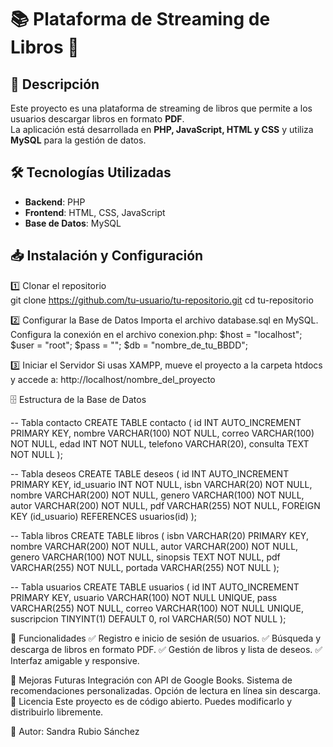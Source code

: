 # 📚 Plataforma de Streaming de Libros 📖

## 🚀 Descripción  
Este proyecto es una plataforma de streaming de libros que permite a los usuarios descargar libros en formato **PDF**.  
La aplicación está desarrollada en **PHP, JavaScript, HTML y CSS** y utiliza **MySQL** para la gestión de datos.  

## 🛠️ Tecnologías Utilizadas  
- **Backend**: PHP  
- **Frontend**: HTML, CSS, JavaScript  
- **Base de Datos**: MySQL  

## 📥 Instalación y Configuración  

1️⃣ Clonar el repositorio  
git clone https://github.com/tu-usuario/tu-repositorio.git
cd tu-repositorio

2️⃣ Configurar la Base de Datos
Importa el archivo database.sql en MySQL.
Configura la conexión en el archivo conexion.php:
$host = "localhost";
    $user = "root";
    $pass = "";
    $db = "nombre_de_tu_BBDD";

3️⃣ Iniciar el Servidor
Si usas XAMPP, mueve el proyecto a la carpeta htdocs y accede a:
http://localhost/nombre_del_proyecto

🗄️ Estructura de la Base de Datos

-- Tabla contacto
CREATE TABLE contacto (
    id INT AUTO_INCREMENT PRIMARY KEY,
    nombre VARCHAR(100) NOT NULL,
    correo VARCHAR(100) NOT NULL,
    edad INT NOT NULL,
    telefono VARCHAR(20),
    consulta TEXT NOT NULL
);

-- Tabla deseos
CREATE TABLE deseos (
    id INT AUTO_INCREMENT PRIMARY KEY,
    id_usuario INT NOT NULL,
    isbn VARCHAR(20) NOT NULL,
    nombre VARCHAR(200) NOT NULL,
    genero VARCHAR(100) NOT NULL,
    autor VARCHAR(200) NOT NULL,
    pdf VARCHAR(255) NOT NULL,
    FOREIGN KEY (id_usuario) REFERENCES usuarios(id)
);

-- Tabla libros
CREATE TABLE libros (
    isbn VARCHAR(20) PRIMARY KEY,
    nombre VARCHAR(200) NOT NULL,
    autor VARCHAR(200) NOT NULL,
    genero VARCHAR(100) NOT NULL,
    sinopsis TEXT NOT NULL,
    pdf VARCHAR(255) NOT NULL,
    portada VARCHAR(255) NOT NULL
);

-- Tabla usuarios
CREATE TABLE usuarios (
    id INT AUTO_INCREMENT PRIMARY KEY,
    usuario VARCHAR(100) NOT NULL UNIQUE,
    pass VARCHAR(255) NOT NULL,
    correo VARCHAR(100) NOT NULL UNIQUE,
    suscripcion TINYINT(1) DEFAULT 0,
    rol VARCHAR(50) NOT NULL
);

🎨 Funcionalidades
✅ Registro e inicio de sesión de usuarios.
✅ Búsqueda y descarga de libros en formato PDF.
✅ Gestión de libros y lista de deseos.
✅ Interfaz amigable y responsive.

📌 Mejoras Futuras
Integración con API de Google Books.
Sistema de recomendaciones personalizadas.
Opción de lectura en línea sin descarga.
📝 Licencia
Este proyecto es de código abierto. Puedes modificarlo y distribuirlo libremente.

📌 Autor: Sandra Rubio Sánchez
